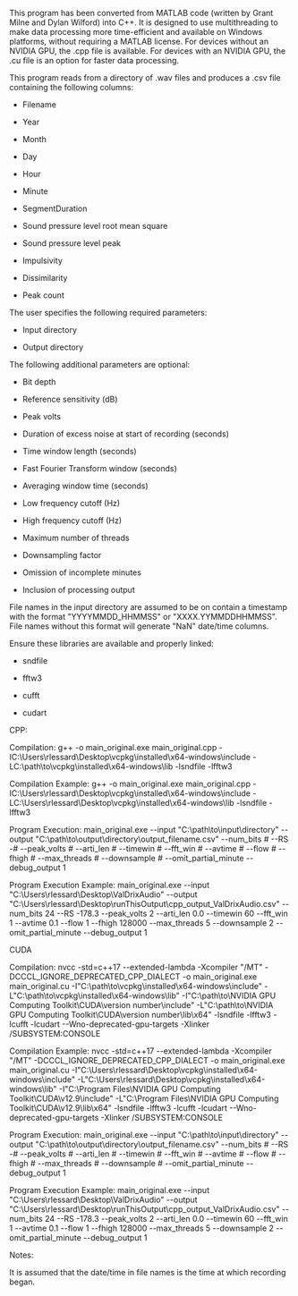 This program has been converted from MATLAB code (written by Grant Milne and Dylan Wilford) into C++. It is designed to use multithreading to make data processing more time-efficient and available on Windows platforms, without requiring a MATLAB license. For devices without an NVIDIA GPU, the .cpp file is available. For devices with an NVIDIA GPU, the .cu file is an option for faster data processing.

This program reads from a directory of .wav files and produces a .csv file containing the following columns:

- Filename

- Year

- Month

- Day

- Hour

- Minute

- SegmentDuration

- Sound pressure level root mean square

- Sound pressure level peak

- Impulsivity

- Dissimilarity

- Peak count


The user specifies the following required parameters:

- Input directory

- Output directory


The following additional parameters are optional:

- Bit depth

- Reference sensitivity (dB)

- Peak volts

- Duration of excess noise at start of recording (seconds)

- Time window length (seconds)

- Fast Fourier Transform window (seconds)

- Averaging window time (seconds)

- Low frequency cutoff (Hz)

- High frequency cutoff (Hz)

- Maximum number of threads

- Downsampling factor

- Omission of incomplete minutes

- Inclusion of processing output

File names in the input directory are assumed to be on contain a timestamp with the format "YYYYMMDD_HHMMSS" or "XXXX.YYMMDDHHMMSS".
File names without this format will generate "NaN" date/time columns.

Ensure these libraries are available and properly linked:
- sndfile

- fftw3

- cufft

- cudart


CPP:

Compilation:
g++ -o main_original.exe main_original.cpp -IC:\Users\rlessard\Desktop\vcpkg\installed\x64-windows\include -LC:\path\to\vcpkg\installed\x64-windows\lib -lsndfile -lfftw3

Compilation Example:
g++ -o main_original.exe main_original.cpp -IC:\Users\rlessard\Desktop\vcpkg\installed\x64-windows\include -LC:\Users\rlessard\Desktop\vcpkg\installed\x64-windows\lib -lsndfile -lfftw3

Program Execution:
main_original.exe --input "C:\path\to\input\directory" --output "C:\path\to\output\directory\output_filename.csv" --num_bits # --RS -# --peak_volts # --arti_len # --timewin # --fft_win # --avtime # --flow # --fhigh # --max_threads # --downsample # --omit_partial_minute --debug_output 1

Program Execution Example:
main_original.exe --input "C:\Users\rlessard\Desktop\ValDrixAudio" --output "C:\Users\rlessard\Desktop\runThisOutput\cpp_output_ValDrixAudio.csv" --num_bits 24 --RS -178.3 --peak_volts 2 --arti_len 0.0 --timewin 60 --fft_win 1 --avtime 0.1 --flow 1 --fhigh 128000 --max_threads 5 --downsample 2 --omit_partial_minute --debug_output 1


CUDA

Compilation:
nvcc -std=c++17 --extended-lambda -Xcompiler "/MT" -DCCCL_IGNORE_DEPRECATED_CPP_DIALECT -o main_original.exe main_original.cu -I"C:\path\to\vcpkg\installed\x64-windows\include" -L"C:\path\to\vcpkg\installed\x64-windows\lib" -I"C:\path\to\NVIDIA GPU Computing Toolkit\CUDA\version number\include" -L"C:\path\to\NVIDIA GPU Computing Toolkit\CUDA\version number\lib\x64" -lsndfile -lfftw3 -lcufft -lcudart --Wno-deprecated-gpu-targets -Xlinker /SUBSYSTEM:CONSOLE

Compilation Example:
nvcc -std=c++17 --extended-lambda -Xcompiler "/MT" -DCCCL_IGNORE_DEPRECATED_CPP_DIALECT -o main_original.exe main_original.cu -I"C:\Users\rlessard\Desktop\vcpkg\installed\x64-windows\include" -L"C:\Users\rlessard\Desktop\vcpkg\installed\x64-windows\lib" -I"C:\Program Files\NVIDIA GPU Computing Toolkit\CUDA\v12.9\include" -L"C:\Program Files\NVIDIA GPU Computing Toolkit\CUDA\v12.9\lib\x64" -lsndfile -lfftw3 -lcufft -lcudart --Wno-deprecated-gpu-targets -Xlinker /SUBSYSTEM:CONSOLE

Program Execution:
main_original.exe --input "C:\path\to\input\directory" --output "C:\path\to\output\directory\output_filename.csv" --num_bits # --RS -# --peak_volts # --arti_len # --timewin # --fft_win # --avtime # --flow # --fhigh # --max_threads # --downsample # --omit_partial_minute --debug_output 1

Program Execution Example:
main_original.exe --input "C:\Users\rlessard\Desktop\ValDrixAudio" --output "C:\Users\rlessard\Desktop\runThisOutput\cpp_output_ValDrixAudio.csv" --num_bits 24 --RS -178.3 --peak_volts 2 --arti_len 0.0 --timewin 60 --fft_win 1 --avtime 0.1 --flow 1 --fhigh 128000 --max_threads 5 --downsample 2 --omit_partial_minute --debug_output 1

Notes:

It is assumed that the date/time in file names is the time at which recording began.
